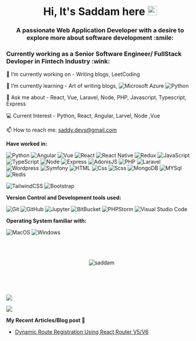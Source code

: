 <h1 align="center">
  Hi, It's Saddam here <img src="https://media.giphy.com/media/hvRJCLFzcasrR4ia7z/giphy.gif" width="25px" height="25px">
</h1>
<h3 align="center">
  A passionate Web Application Developer with a desire to explore more about software development :smile:
</h3>
<h3>Currently working as a Senior Software Engineer/ FullStack Devloper in Fintech Industry :wink:</h3>

🔭 I’m currently working on - Writing blogs, LeetCoding

🌱 I’m currently learning - Art of writing blogs, <img alt="Microsoft Azure" src="https://img.shields.io/badge/Microsoft Azure-0089D6?logo=microsoft+azure&logoColor=white&style=flat" /> <img alt="Python" src="https://img.shields.io/badge/Python-3776AB?style=for-the-badge&logo=python&logoColor=white&style=flat">

💬 Ask me about - React, Vue, Laravel, Node, PHP, Javascript, Typescript, Express

:computer: Current Interest - Python, React, Angular, Larvel, Node ,Vue

📫 How to reach me: saddy.devs@gmail.com

**Have worked in:**
<p>
  <img alt="Python" src="https://img.shields.io/badge/Python-3776AB?style=for-the-badge&logo=python&logoColor=white&style=flat" />
  <img alt="Angular" src="https://img.shields.io/badge/Angular-DD0031?logo=angular&logoColor=white&style=flat" />
  <img alt="Vue" src="https://img.shields.io/badge/Vue-4FC08D?logo=vue.js&logoColor=white&style=flat" />
  <img alt="React" src="https://img.shields.io/badge/React-61DAFB?logo=react&logoColor=white&style=flat" />
   <img alt="React Native" src="https://img.shields.io/badge/ReactNative-61DAFB?logo=react&logoColor=white&style=flat" />
  <img alt="Redux" src="https://img.shields.io/badge/Redux-764ABC?logo=redux&logoColor=white&style=flat" />
  <img alt="JavaScript" src="https://img.shields.io/badge/JavaScript-F7DF1E?logo=javascript&logoColor=white&style=flat" />
  <img alt="TypeScript" src="https://img.shields.io/badge/TypeScript-3178C6?logo=typescript&logoColor=white&style=flat" />
  <img alt="Node" src="https://img.shields.io/badge/Node.js-339933?logo=node.js&logoColor=white&style=flat" />
  <img alt="Express" src="https://img.shields.io/badge/Express.js-239120?logo=express.js&logoColor=white&style=flat" />
    <img alt="AdonisJS" src="https://img.shields.io/badge/AdonisJS-5A45FF?logo=AdonisJS&logoColor=white&style=flat" />
     <img alt="PHP" src="https://img.shields.io/badge/PHP-777BB4?logo=php&logoColor=white&style=flat" />
   <img alt="Laravel" src="https://img.shields.io/badge/Laravel-FF2D20?logo=laravel&logoColor=white&style=flat" />
    <img alt="Wordpress" src="https://img.shields.io/badge/Wordpress-21759B?logo=wordpress&logoColor=white&style=flat" />
    <img alt="Symfony" src="https://img.shields.io/badge/Symfony-000000?logo=Symfony&logoColor=white&style=flat" />
  <img alt="HTML" src="https://img.shields.io/badge/HTML-E34F26?logo=html5&logoColor=white&style=flat" />
  <img alt="Css" src="https://img.shields.io/badge/CSS-1572B6?logo=css3&logoColor=white&style=flat" />
  <img alt="Scss" src="https://img.shields.io/badge/Scss-CC6699?logo=sass&logoColor=white&style=flat" />
  <img alt="MongoDB" src="https://img.shields.io/badge/MongoDB-47A248?logo=mongodb&logoColor=white&style=flat" />
  <img alt="MYSql" src="https://img.shields.io/badge/MySql-CC2927?logo=mysql&logoColor=white&style=flat" />
    <img alt="Redis" src="https://img.shields.io/badge/Redis-DC382D?logo=redis&logoColor=white&style=flat" />
</p>
<p>
  <img alt="TailwindCSS" src="https://img.shields.io/badge/Tailwind CSS-38B2AC?&logo=tailwind+css&logoColor=white&style=flat"/>
  <img alt="Bootstrap" src="https://img.shields.io/badge/Bootstrap-7952B3?&logo=bootstrap&logoColor=white&style=flat"/>
</p>

**Version Control and Development tools used:**
<p>
  <img alt="Git" src="https://img.shields.io/badge/Git-F05032?logo=git&logoColor=white&style=flat" />
  <img alt="GitHub" src="https://img.shields.io/badge/GitHub-181717?logo=github&logoColor=white&style=flat" />
  <img alt="Jupyter" src="https://img.shields.io/badge/Jupyter-F37626?style=for-the-badge&logo=jupyter&logoColor=white&style=flat" />
  <img alt="BitBucket" src="https://img.shields.io/badge/BitBucket-0078D7?logo=bitbucket&logoColor=white&style=flat" />
  <img alt="PHPStorm" src="https://img.shields.io/badge/PHP Storm-000000?logo=PHPStorm&logoColor=white&style=flat" />
  <img alt="Visual Studio Code" src="https://img.shields.io/badge/Visual Studio Code-007ACC?logo=visual+studio+code&logoColor=white&style=flat" />
</p>

**Operating System familiar with:**
<p>
  <img alt="MacOS" src="https://img.shields.io/badge/MacOS-000000?logo=macos&logoColor=white&style=flat" />
  <img alt="Windows" src="https://img.shields.io/badge/Windows-0078D6?logo=windows&logoColor=white&style=flat" />
</p>

<br><br>
<div align="center">
 <div>
   <p>&nbsp;
     <img align="center" src="https://github-readme-streak-stats.herokuapp.com?user=MSaddamKamal&theme=react&date_format=M%20j%5B%2C%20Y%5D" alt="saddam" />
   </p>
  </div>
 </div>
<br><h2></h2><br>

<img src="https://github-readme-stats.vercel.app/api?username=MSaddamKamal&count_private=true&theme=radical&show_icons=true" />

<img
  src="https://github-readme-stats.vercel.app/api/top-langs/?username=MSaddamKamal&layout=compact"
/>

**My Recent Articles/Blog post 📘**

<!-- BLOG-POST-LIST:START -->
- [Dynamic Route Registration Using React Router V5/V6](https://medium.com/@saddy.devs/dynamic-route-registration-using-react-router-v5-v6-c64ad7889313)
<!-- BLOG-POST-LIST:END -->
